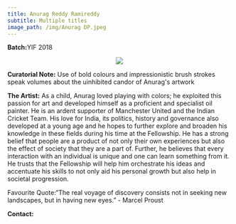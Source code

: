```yaml
---
title: Anurag Reddy Ramireddy
subtitle: Multiple titles
image_path: /img/Anurag DP.jpeg
---
```


<p><b>Batch:</b>YIF 2018</p>

<p align="center">
<img src="../../img/Anurag DP.jpg"></p>

<b>Curatorial Note:</b>
Use of bold colours and impressionistic brush strokes speak volumes about the uinhibited candor of Anurag's artwork


<b>The Artist:</b>
As a child, Anurag loved playing with colors; he exploited this passion for art and developed himself as a proficient and specialist oil painter. He is an ardent supporter of Manchester United and the Indian Cricket Team. His love for India, its politics, history and governance also developed at a young age and he hopes to further explore and broaden his knowledge in these fields during his time at the Fellowship.
He has a strong belief that people are a product of not only their own experiences but also the effect of society that they are a part of. Further, he believes that every interaction with an individual is unique and one can learn something from it. He trusts that the Fellowship will help him orchestrate his ideas and accentuate his skills to not only aid his personal growth but also help in societal progression.

Favourite Quote:“The real voyage of discovery consists not in seeking new landscapes, but in having new eyes.” - Marcel Proust

<b>Contact:</b>

<a href="https://www.facebook.com/anurag.ramireddy" class="fa fa-facebook"></a>
<a href="anuragreddy.ramireddy_yif18@ashoka.edu.in" class="fa fa-envelope"></a>





